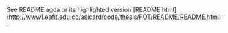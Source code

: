 See README.agda or its highlighted version [README.html]
(http://www1.eafit.edu.co/asicard/code/thesis/FOT/README/README.html).
